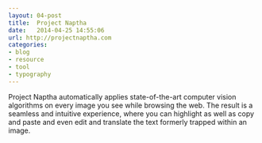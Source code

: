 ```yaml
---
layout: 04-post
title:  Project Naptha
date:   2014-04-25 14:55:06
url: http://projectnaptha.com
categories:
- blog
- resource
- tool
- typography
---
```


Project Naptha automatically applies state-of-the-art computer vision algorithms on every image you see while browsing the web. The result is a seamless and intuitive experience, where you can highlight as well as copy and paste and even edit and translate the text formerly trapped within an image.
